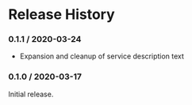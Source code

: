 # Release History

### 0.1.1 / 2020-03-24

* Expansion and cleanup of service description text

### 0.1.0 / 2020-03-17

Initial release.

